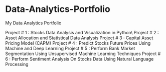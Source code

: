 # Data-Analytics-Portfolio
My Data Analytics Portfolio


Project # 1 : Stocks Data Analysis and Visualization in Python\ 
Project # 2 : Asset Allocation and Statistical Data Analysis
Project # 3 : Capital Asset Pricing Model (CAPM)
Project # 4 : Predict Stocks Future Prices Using Machine and Deep Learning
Project # 5 : Perform Bank Market Segmentation Using Unsupervised Machine Learning Techniques
Project # 6 : Perform Sentiment Analysis On Stocks Data Using Natural Language Processing
